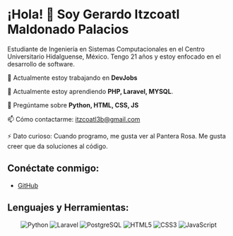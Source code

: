 # ¡Hola! 👋 Soy Gerardo Itzcoatl Maldonado Palacios

Estudiante de Ingeniería en Sistemas Computacionales en el Centro Universitario Hidalguense, México. Tengo 21 años y estoy enfocado en el desarrollo de software.

🔭 Actualmente estoy trabajando en **DevJobs**

🌱 Actualmente estoy aprendiendo **PHP, Laravel, MYSQL**.


💬 Pregúntame sobre **Python, HTML, CSS, JS**

📫 Cómo contactarme: [itzcoatl3b@gmail.com](mailto:itzcoatl3b@gmail.com)

⚡ Dato curioso: Cuando programo, me gusta ver al Pantera Rosa. Me gusta creer que da soluciones al código.

## Conéctate conmigo:
- [GitHub](https://github.com/itzcoatl397)

## Lenguajes y Herramientas:
<div align="center">
  <img src="https://img.shields.io/badge/Python-3776AB?style=for-the-badge&logo=python&logoColor=white" alt="Python">
  <img src="https://img.shields.io/badge/Laravel-FF2D20?style=for-the-badge&logo=laravel&logoColor=white" alt="Laravel">
  <img src="https://img.shields.io/badge/PostgreSQL-316192?style=for-the-badge&logo=postgresql&logoColor=white" alt="PostgreSQL">
  <img src="https://img.shields.io/badge/HTML5-E34F26?style=for-the-badge&logo=html5&logoColor=white" alt="HTML5">
  <img src="https://img.shields.io/badge/CSS3-1572B6?style=for-the-badge&logo=css3&logoColor=white" alt="CSS3">
  <img src="https://img.shields.io/badge/JavaScript-F7DF1E?style=for-the-badge&logo=javascript&logoColor=black" alt="JavaScript">
</div>
